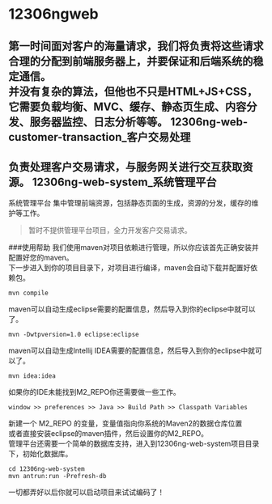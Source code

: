 12306ngweb
==========
第一时间面对客户的海量请求，我们将负责将这些请求合理的分配到前端服务器上，并要保证和后端系统的稳定通信。<br />
并没有复杂的算法，但他也不只是HTML+JS+CSS，它需要负载均衡、MVC、缓存、静态页生成、内容分发、服务器监控、日志分析等等。
12306ng-web-customer-transaction_客户交易处理
---------
负责处理客户交易请求，与服务网关进行交互获取资源。
12306ng-web-system_系统管理平台
---------
系统管理平台
集中管理前端资源，包括静态页面的生成，资源的分发，缓存的维护等工作。
> 暂时不提供管理平台项目，全力开发客户交易请求。

###使用帮助
我们使用maven对项目依赖进行管理，所以你应该首先正确安装并配置好您的maven。<br />
下一步进入到你的项目目录下，对项目进行编译，maven会自动下载并配置好依赖包。<br />

    mvn compile
            
maven可以自动生成eclipse需要的配置信息，然后导入到你的eclipse中就可以了。<br />

    mvn -Dwtpversion=1.0 eclipse:eclipse 
    
maven可以自动生成Intellij IDEA需要的配置信息，然后导入到你的eclipse中就可以了。<br />

    mvn idea:idea
            
如果你的IDE未能找到M2_REPO你还需要做一些工作。<br />

    window >> preferences >> Java >> Build Path >> Classpath Variables
新建一个 M2_REPO 的变量，变量值指向你系统的Maven2的数据仓库位置<br />
或者直接安装eclipse的maven插件，然后设置你的M2_REPO。<br />
管理平台还需要一个简单的数据库支持，进入到12306ng-web-system项目目录下，初始化数据库。<br />

    cd 12306ng-web-system
    mvn antrun:run -Prefresh-db
一切都弄好以后你就可以启动项目来试试编码了！<br />
